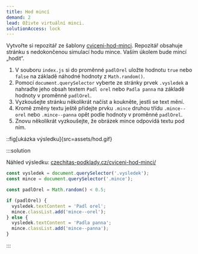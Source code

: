 ```yaml
---
title: Hod mincí
demand: 2
lead: Oživte virtuální minci.
solutionAccess: lock
---
```


Vytvořte si repozitář ze šablony [cviceni-hod-minci](https://github.com/Czechitas-podklady-WEB/cviceni-hod-minci). Repozitář obsahuje stránku s nedokončenou simulací hodu mince. Vaším úkolem bude mincí „hodit“.

1. V souboru `index.js` si do proměnné `padlOrel` uložte hodnotu `true` nebo `false` na základě náhodné hodnoty z `Math.random()`.
1. Pomocí `document.querySelector` vyberte ze stránky prvek `.vysledek` a nahraďte jeho obsah textem `Padl orel` nebo `Padla panna` na základě hodnoty v proměnné `padlOrel`.
1. Vyzkoušejte stránku několikrát načíst a koukněte, jestli se text mění.
1. Kromě změny textu ještě přidejte prvku `.mince` druhou třídu `.mince--orel` nebo `.mince--panna` opět podle hodnoty v proměnné `padlOrel`.
1. Znovu několikrát vyzkoušejte, že obrázek mince odpovídá textu pod ním.

::fig[ukázka výsledku]{src=assets/hod.gif}

:::solution

Náhled výsledku: [czechitas-podklady.cz/cviceni-hod-minci/](https://czechitas-podklady.cz/cviceni-hod-minci/)

```js
const vysledek = document.querySelector('.vysledek');
const mince = document.querySelector('.mince');

const padlOrel = Math.random() < 0.5;

if (padlOrel) {
  vysledek.textContent = 'Padl orel';
  mince.classList.add('mince--orel');
} else {
  vysledek.textContent = 'Padla panna';
  mince.classList.add('mince--panna');
}
```

:::
